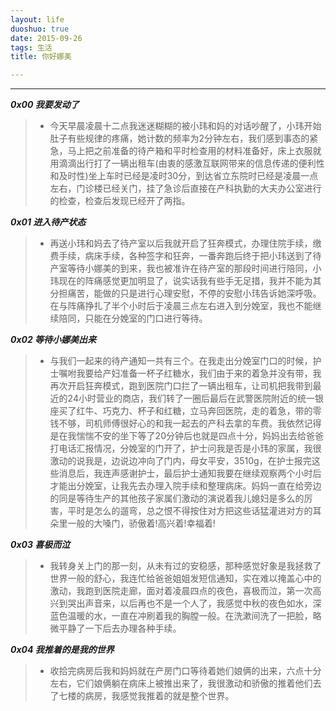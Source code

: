 ```yaml
---
layout: life
duoshuo: true
date: 2015-09-26
tags: 生活
title: 你好娜美

---
```


*******

***0x00 我要发动了***

> * 今天早晨凌晨十二点我迷迷糊糊的被小玮和妈的对话吵醒了，小玮开始肚子有些规律的疼痛，她计数的频率为2分钟左右，我们感到事态的紧急，马上把之前准备的待产箱和平时检查用的材料准备好，床上衣服就用滴滴出行打了一辆出租车(由衷的感激互联网带来的信息传递的便利性和及时性)坐上车时已经是凌时30分，到达省立东院时已经是凌晨一点左右，门诊楼已经关门，挂了急诊后直接在产科执勤的大夫办公室进行的检查，检查后发现已经开了两指。

***0x01 进入待产状态***

> * 再送小玮和妈去了待产室以后我就开启了狂奔模式，办理住院手续，缴费手续，病床手续，各种签字和狂奔，一番奔跑后终于把小玮送到了待产室等待小娜美的到来，我也被准许在待产室的那段时间进行陪同，小玮现在的阵痛感觉更加明显了，说实话我有些手无足措，我并不能为其分担痛苦，能做的只是进行心理安慰，不停的安慰小玮告诉她深呼吸。在与阵痛挣扎了半个小时后于凌晨三点左右进入到分娩室，我也不能继续陪同，只能在分娩室的门口进行等待。

***0x02 等待小娜美出来***

> * 与我们一起来的待产通知一共有三个。在我走出分娩室门口的时候，护士嘱咐我要给产妇准备一杯子红糖水，我们由于来的着急并没有带，我再次开启狂奔模式，跑到医院门口拦了一辆出租车，让司机把我带到最近的24小时营业的商店，我们转了一圈后最后在武警医院附近的统一银座买了红牛、巧克力、杯子和红糖，立马奔回医院，走的着急，带的零钱不够，司机师傅很好心的和我一起去的产科去拿的车费。我依然记得是在我惴惴不安的坐下等了20分钟后也就是四点十分，妈妈出去给爸爸打电话汇报情况，分娩室的门开了，护士问我是否是小玮的家属，我很激动的说我是，边说边冲向了门内，母女平安，3510g，在护士报完这些消息后，我连声感谢护士，最后护士通知我要在继续观察两个小时后才能出分娩室，让我先去办理入院手续和整理病床。妈妈一直在给旁边的同是等待生产的其他孩子家属们激动的演说着我儿媳妇是多么的厉害，平时是怎么的遛弯，总之恨不得按住对方把这些话猛灌进对方的耳朵里一般的大嗓门，骄傲着!高兴着!幸福着!

***0x03 喜极而泣***

> * 我转身关上门的那一刻，从未有过的安稳感，那种感觉好象是我拯救了世界一般的舒心，我连忙给爸爸姐姐发短信通知，实在难以掩盖心中的激动，我跑到医院走廊，面对着凌晨四点的夜色，喜极而泣，第一次高兴到哭出声音来，以后再也不是一个人了，我感觉中秋的夜色如水，深蓝色温暖的水，一直在冲刷着我的胸膛一般。在洗漱间洗了一把脸，略微平静了一下后去办理各种手续。

***0x04 我推着的是我的世界***

> * 收拾完病房后我和妈妈就在产房门口等待着她们娘俩的出来，六点十分左右，它们娘俩躺在病床上被推出来了，我很激动和骄傲的推着他们去了七楼的病房，我感觉我推着的就是整个世界。


